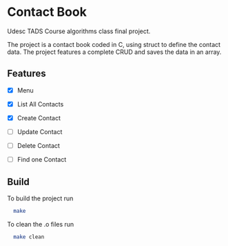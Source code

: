 # Contact Book

Udesc TADS Course algorithms class final project.

The project is a contact book coded in C, using struct to define the contact data.
The project features a complete CRUD and saves the data in an array.



## Features

- [x]  Menu
- [X]  List All Contacts
- [X]  Create Contact
- [ ]  Update Contact
- [ ]  Delete Contact
- [ ]  Find one Contact



## Build

To build the project run

```bash
  make
```

To clean the .o files run
```bash 
  make clean
```
